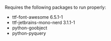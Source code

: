 Requires the following packages to run properly:
 - ttf-font-awesome 6.5.1-1
 - ttf-jetbrains-mono-nerd 3.1.1-1
 - python-goobject
 - python-pyquery
